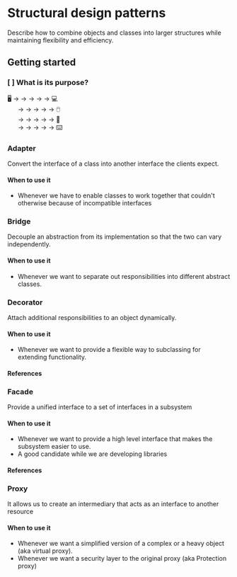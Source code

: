 # Structural design patterns

Describe how to combine objects and classes into larger structures while maintaining flexibility and efficiency.

## Getting started

### [ ] What is its purpose?

🖥️ &rarr; &rarr; &rarr; &rarr; &rarr; 💻 \
&nbsp;&nbsp;&nbsp;&nbsp;&nbsp; &rarr; &rarr; &rarr; &rarr; &rarr; 🖱️\
&nbsp;&nbsp;&nbsp;&nbsp;&nbsp; &rarr; &rarr; &rarr; &rarr; &rarr; 💽\
&nbsp;&nbsp;&nbsp;&nbsp;&nbsp; &rarr; &rarr; &rarr; &rarr; &rarr; ⌨️

### Adapter

Convert the interface of a class into another interface the clients expect. 

#### When to use it

- Whenever we have to enable classes to work together that couldn't otherwise because of incompatible interfaces

### Bridge

Decouple an abstraction from its implementation so that the two can vary independently.

#### When to use it

- Whenever we want to separate out responsibilities into different abstract classes.

### Decorator

Attach additional responsibilities to an object dynamically.

#### When to use it

- Whenever we want to provide a flexible way to subclassing for extending functionality.

#### References

### Facade

Provide a unified interface to a set of interfaces in a subsystem

#### When to use it

- Whenever we want to provide a high level interface that makes the subsystem easier to use.
- A good candidate while we are developing libraries

#### References

### Proxy

It allows us to create an intermediary that acts as an interface to another resource

#### When to use it

- Whenever we want a simplified version of a complex or a heavy object (aka virtual proxy).
- Whenever we want a security layer to the original proxy (aka Protection proxy) 